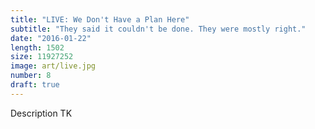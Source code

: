 ```yaml
---
title: "LIVE: We Don't Have a Plan Here"
subtitle: "They said it couldn't be done. They were mostly right."
date: "2016-01-22"
length: 1502
size: 11927252
image: art/live.jpg
number: 8
draft: true
---
```

Description TK
